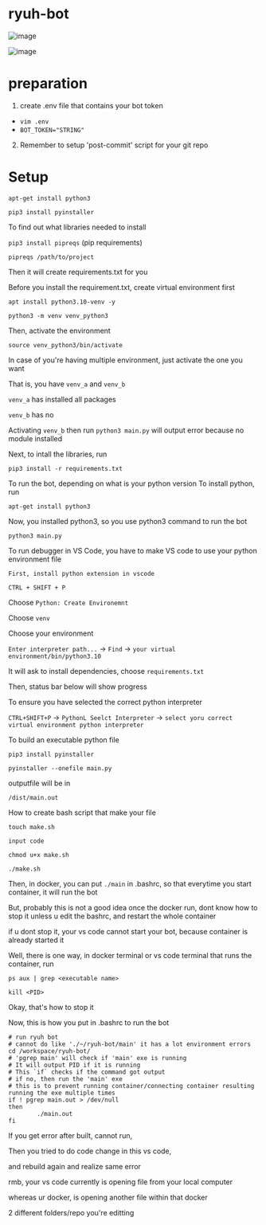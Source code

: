 # ryuh-bot

![image](https://github.com/lolzz77/ryuh-bot/assets/61287457/ed6004bb-a0bf-4aa0-b09b-6767b460afd4)

![image](https://github.com/lolzz77/ryuh-bot/assets/61287457/bd54da48-edc7-4f20-9fce-f9356ac7e1b8)

# preparation

1. create .env file that contains your bot token
- ```vim .env```
- ```BOT_TOKEN="STRING"```
2. Remember to setup 'post-commit' script for your git repo


# Setup
```apt-get install python3```

```pip3 install pyinstaller```

To find out what libraries needed to install

```pip3 install pipreqs``` (pip requirements)

```pipreqs /path/to/project```

Then it will create requirements.txt for you

Before you install the requirement.txt, create virtual environment first

```apt install python3.10-venv -y```

```python3 -m venv venv_python3```

Then, activate the environment

```source venv_python3/bin/activate```

In case of you're having multiple environment, just activate the one you want

That is, you have `venv_a` and `venv_b`

`venv_a` has installed all packages

`venv_b` has no

Activating `venv_b` then run `python3 main.py` will output error because no module installed

Next, to intall the libraries, run

```pip3 install -r requirements.txt```

To run the bot, 
depending on what is your python version
To install python, run

```apt-get install python3```

Now, you installed python3, so you use python3 command to run the bot

```python3 main.py```

To run debugger in VS Code, you have to make VS code to use your python environment file

```First, install python extension in vscode```

```CTRL + SHIFT + P```

Choose `Python: Create Environemnt`

Choose `venv`

Choose your environment

`Enter interpreter path...` -> `Find` -> `your virtual environment/bin/python3.10`

It will ask to install dependencies, choose `requirements.txt`

Then, status bar below will show progress

To ensure you have selected the correct python interpreter

`CTRL+SHIFT+P` -> `PythonL Seelct Interpreter` -> `select yoru correct virtual environment python interpreter`

To build an executable python file

```pip3 install pyinstaller```

```pyinstaller --onefile main.py```

outputfile will be in 

```/dist/main.out```

How to create bash script that make your file

```touch make.sh```

```input code```

```chmod u+x make.sh```

```./make.sh```

Then, in docker, you can put ```./main``` in .bashrc, so that everytime you start container, it will run the bot

But, probably this is not a good idea
once the docker run, dont know how to stop it unless u edit the bashrc, and restart the whole container

if u dont stop it, your vs code cannot start your bot, because container is already started it

Well, there is one way, in docker terminal or vs code terminal that runs the container, run

```ps aux | grep <executable name>```

```kill <PID>```

Okay, that's how to stop it

Now, this is how you put in .bashrc to run the bot

```
# run ryuh bot
# cannot do like './~/ryuh-bot/main' it has a lot environment errors
cd /workspace/ryuh-bot/
# 'pgrep main' will check if 'main' exe is running
# It will output PID if it is running
# This `if` checks if the command got output
# if no, then run the 'main' exe
# this is to prevent running container/connecting container resulting running the exe multiple times
if ! pgrep main.out > /dev/null
then
        ./main.out
fi
```

If you get error after built, cannot run,

Then you tried to do code change in this vs code,

and rebuild again and realize same error

rmb, your vs code currently is opening file from your local computer

whereas ur docker, is opening another file within that docker

2 different folders/repo you're editting
